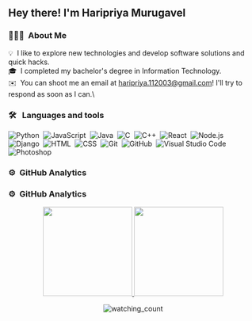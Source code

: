 <h2>Hey there! I'm Haripriya Murugavel</h2>

<h3>👨🏻‍💻 &nbsp;About Me</h3>

💡 &nbsp;I like to explore new technologies and develop software solutions and quick hacks.\
🎓 &nbsp;I completed my bachelor's degree in Information Technology.\
✉️ &nbsp;You can shoot me an email at haripriya.112003@gmail.com! I'll try to respond as soon as I can.\

<h3> 🛠 &nbsp; Languages and tools</h3>

![Python](https://img.shields.io/badge/-Python-05122A?style=flat&logo=python)&nbsp;
![JavaScript](https://img.shields.io/badge/-JavaScript-05122A?style=flat&logo=javascript)&nbsp;
![Java](https://img.shields.io/badge/-Java-05122A?style=flat&logo=Java&logoColor=FFA518)&nbsp;
![C](https://img.shields.io/badge/-C-05122A?style=flat&logo=C&logoColor=A8B9CC)&nbsp;
![C++](https://img.shields.io/badge/-C++-05122A?style=flat&logo=C%2B%2B&logoColor=00599C)&nbsp;
![React](https://img.shields.io/badge/-React-05122A?style=flat&logo=react)&nbsp;
![Node.js](https://img.shields.io/badge/-Node.js-05122A?style=flat&logo=node.js)&nbsp;
![Django](https://img.shields.io/badge/-Django-05122A?style=flat&logo=django&logoColor=092E20)&nbsp;
![HTML](https://img.shields.io/badge/-HTML-05122A?style=flat&logo=HTML5)&nbsp;
![CSS](https://img.shields.io/badge/-CSS-05122A?style=flat&logo=CSS3&logoColor=1572B6)&nbsp;
![Git](https://img.shields.io/badge/-Git-05122A?style=flat&logo=git)&nbsp;
![GitHub](https://img.shields.io/badge/-GitHub-05122A?style=flat&logo=github)&nbsp;
![Visual Studio Code](https://img.shields.io/badge/-Visual%20Studio%20Code-05122A?style=flat&logo=visual-studio-code&logoColor=007ACC)&nbsp;
![Photoshop](https://img.shields.io/badge/-Photoshop-05122A?style=flat&logo=adobe-photoshop)&nbsp;

<h3> ⚙️ &nbsp;GitHub Analytics </h3>

### ⚙️ &nbsp;GitHub Analytics

<p align="center">
<a href="https://github.com/Ninja1102">
  <img height="180em" src="https://github-readme-stats-eight-theta.vercel.app/api?username=Ninja1102&show_icons=true&theme=algolia&include_all_commits=true&count_private=true"/>
  <img height="180em" src="https://github-readme-stats-eight-theta.vercel.app/api/top-langs/?username=Ninja1102&layout=compact&langs_count=8&theme=algolia"/>
</a>
</p>

<p align="center"> 
<img src="https://komarev.com/ghpvc/?username=Ninja1102&color=brightgreen" alt="watching_count" />
 </p>
